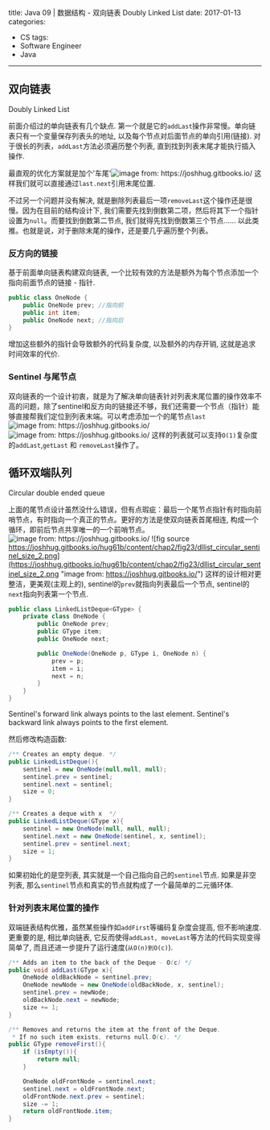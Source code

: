 title: Java 09 | 数据结构 - 双向链表 Doubly Linked List
date: 2017-01-13
categories:
- CS
tags:
- Software Engineer
- Java
---
## 双向链表
Doubly Linked List

前面介绍过的单向链表有几个缺点. 第一个就是它的`addLast`操作非常慢。单向链表只有一个变量保存列表头的地址, 以及每个节点对后面节点的单向引用(链接). 对于很长的列表，`addLast`方法必须遍历整个列表, 直到找到列表末尾才能执行插入操作.
<!-- more -->
最直观的优化方案就是加个'车尾'![](/images/sllist_last_pointer.png "image from: https://joshhug.gitbooks.io/") 这样我们就可以直接通过`last.next`引用末尾位置.

不过另一个问题并没有解决, 就是删除列表最后一项`removeLast`这个操作还是很慢。因为在目前的结构设计下, 我们需要先找到倒数第二项，然后将其下一个指针设置为`null`。而要找到倒数第二节点, 我们就得先找到倒数第三个节点...... 以此类推。也就是说，对于删除末尾的操作，还是要几乎遍历整个列表。

### 反方向的链接
基于前面单向链表构建双向链表, 一个比较有效的方法是额外为每个节点添加一个指向前面节点的链接 - 指针.
```java
public class OneNode {
    public OneNode prev; //指向前
    public int item;
    public OneNode next; //指向后
}
```
增加这些额外的指针会导致额外的代码复杂度, 以及额外的内存开销, 这就是追求时间效率的代价.

### Sentinel 与尾节点
双向链表的一个设计初衷，就是为了解决单向链表针对列表末尾位置的操作效率不高的问题，除了sentinel和反方向的链接还不够，我们还需要一个节点（指针）能够直接帮我们定位到列表末端。可以考虑添加一个的尾节点`last`![](https://joshhug.gitbooks.io/hug61b/content/chap2/fig23/dllist_basic_size_0.png "image from: https://joshhug.gitbooks.io/") ![](https://joshhug.gitbooks.io/hug61b/content/chap2/fig23/dllist_basic_size_2.png "image from: https://joshhug.gitbooks.io/") 这样的列表就可以支持`O(1)`复杂度的`addLast`,`getLast` 和 `removeLast`操作了。

## 循环双端队列
Circular double ended queue

上面的尾节点设计虽然没什么错误，但有点瑕疵：最后一个尾节点指针有时指向前哨节点，有时指向一个真正的节点。更好的方法是使双向链表首尾相连, 构成一个循环，即前后节点共享唯一的一个前哨节点。![](https://joshhug.gitbooks.io/hug61b/content/chap2/fig23/dllist_circular_sentinel_size_0.png "image from: https://joshhug.gitbooks.io/") ![fig source https://joshhug.gitbooks.io/hug61b/content/chap2/fig23/dllist_circular_sentinel_size_2.png](https://joshhug.gitbooks.io/hug61b/content/chap2/fig23/dllist_circular_sentinel_size_2.png "image from: https://joshhug.gitbooks.io/")
这样的设计相对更整洁，更美观(主观上的), sentinel的`prev`就指向列表最后一个节点, sentinel的`next`指向列表第一个节点.
```java
public class LinkedListDeque<GType> {
    private class OneNode {
        public OneNode prev;
        public GType item;
        public OneNode next;

        public OneNode(OneNode p, GType i, OneNode n) {
            prev = p;
            item = i;
            next = n;
        }
    }
}
```
Sentinel's forward link always points to the last element.
Sentinel's backward link always points to the first element.

然后修改构造函数:
```java
/** Creates an empty deque. */
public LinkedListDeque(){
    sentinel = new OneNode(null,null, null);
    sentinel.prev = sentinel;
    sentinel.next = sentinel;
    size = 0;
}

/** Creates a deque with x  */
public LinkedListDeque(GType x){
    sentinel = new OneNode(null, null, null);
    sentinel.next = new OneNode(sentinel, x, sentinel);
    sentinel.prev = sentinel.next;
    size = 1;
}
```
如果初始化的是空列表, 其实就是一个自己指向自己的`sentinel`节点. 如果是非空列表, 那么`sentinel`节点和真实的节点就构成了一个最简单的二元循环体.

### 针对列表末尾位置的操作
双端链表结构优雅，虽然某些操作如`addFirst`等编码复杂度会提高, 但不影响速度. 更重要的是, 相比单向链表, 它反而使得`addLast, moveLast`等方法的代码实现变得简单了, 而且还进一步提升了运行速度(`从O(n)到O(c)`).
```java
/** Adds an item to the back of the Deque - O(c) */
public void addLast(GType x){
    OneNode oldBackNode = sentinel.prev;
    OneNode newNode = new OneNode(oldBackNode, x, sentinel);
    sentinel.prev = newNode;
    oldBackNode.next = newNode;
    size += 1;
}

/** Removes and returns the item at the front of the Deque.
 * If no such item exists, returns null.O(c). */
public GType removeFirst(){
    if (isEmpty()){
        return null;
    }

    OneNode oldFrontNode = sentinel.next;
    sentinel.next = oldFrontNode.next;
    oldFrontNode.next.prev = sentinel;
    size -= 1;
    return oldFrontNode.item;
}
```
